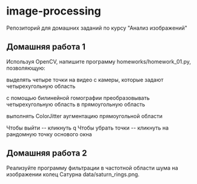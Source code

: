 # image-processing

Репозиторий для домашних заданий по курсу "Анализ изображений"

## Домашняя работа 1

Используя OpenCV, напишите программу homeworks/homework_01.py, позволяющую:

выделять четыре точки на видео с камеры, которые задают четырехугольную область

с помощью билинейной гомографии преобразовывать четырехугольную область в прямоугольную область

выполнять ColorJitter аугментацию прямоугольной области


Чтобы выйти -- кликнуть q
Чтобы убрать точки -- кликнуть на рандомную точку основого окна

## Домашняя работа 2

Реализуйте программу фильтрации в частотной области шума на изображении колец Сатурна data/saturn_rings.png.